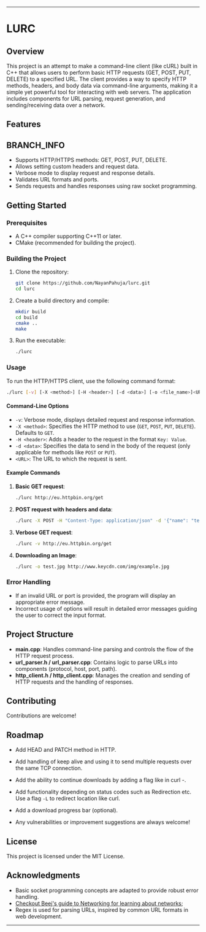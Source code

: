 
---

# LURC 

## Overview

This project is an attempt to make a command-line client (like cURL) built in C++ that allows users to perform basic HTTP requests (GET, POST, PUT, DELETE) to a specified URL. The client provides a way to specify HTTP methods, headers, and body data via command-line arguments, making it a simple yet powerful tool for interacting with web servers. The application includes components for URL parsing, request generation, and sending/receiving data over a network.

## Features

## BRANCH_INFO
- Supports HTTP/HTTPS  methods: GET, POST, PUT, DELETE.
- Allows setting custom headers and request data.
- Verbose mode to display request and response details.
- Validates URL formats and ports.
- Sends requests and handles responses using raw socket programming.

## Getting Started

### Prerequisites

- A C++ compiler supporting C++11 or later.
- CMake (recommended for building the project).

### Building the Project

1. Clone the repository:

   ```bash
   git clone https://github.com/NayanPahuja/lurc.git
   cd lurc
   ```

2. Create a build directory and compile:

   ```bash
   mkdir build
   cd build
   cmake ..
   make
   ```

3. Run the executable:

   ```bash
   ./lurc
   ```

### Usage

To run the HTTP/HTTPS  client, use the following command format:

```bash
./lurc [-v] [-X <method>] [-H <header>] [-d <data>] [-o <file_name>]<URL>
```

#### Command-Line Options

- `-v`: Verbose mode, displays detailed request and response information.
- `-X <method>`: Specifies the HTTP method to use (`GET`, `POST`, `PUT`, `DELETE`). Defaults to `GET`.
- `-H <header>`: Adds a header to the request in the format `Key: Value`.
- `-d <data>`: Specifies the data to send in the body of the request (only applicable for methods like `POST` or `PUT`).
- `<URL>`: The URL to which the request is sent.

#### Example Commands

1. **Basic GET request**:

   ```bash
   ./lurc http://eu.httpbin.org/get
   ```

2. **POST request with headers and data**:

   ```bash
   ./lurc -X POST -H "Content-Type: application/json" -d '{"name": "test"}' http://eu.httpbin.org/post
   ```

3. **Verbose GET request**:

   ```bash
   ./lurc -v http://eu.httpbin.org/get
   ```

4. **Downloading an Image**:
    ```bash
    ./lurc -o test.jpg http://www.keycdn.com/img/example.jpg
    ```

### Error Handling

- If an invalid URL or port is provided, the program will display an appropriate error message.
- Incorrect usage of options will result in detailed error messages guiding the user to correct the input format.

## Project Structure

- **main.cpp**: Handles command-line parsing and controls the flow of the HTTP request process.
- **url_parser.h / url_parser.cpp**: Contains logic to parse URLs into components (protocol, host, port, path).
- **http_client.h / http_client.cpp**: Manages the creation and sending of HTTP requests and the handling of 
responses.

## Contributing

Contributions are welcome!

## Roadmap
- Add HEAD and PATCH method in HTTP.
- Add handling of keep alive and using it to send multiple requests over the same TCP connection.
- Add the ability to continue downloads by adding a flag like in curl -.
- Add functionality depending on status codes such as Redirection etc. Use a flag `-L` to redirect location like curl.
- Add a download progress bar (optional).

- Any vulnerabilities or improvement suggestions are always welcome!

## License

This project is licensed under the MIT License.

## Acknowledgments

- Basic socket programming concepts are adapted to provide robust error handling.
- [Checkout Beej's guide to Networking for learning about networks](https://beej.us/guide/bgnet/);
- Regex is used for parsing URLs, inspired by common URL formats in web development.

---
